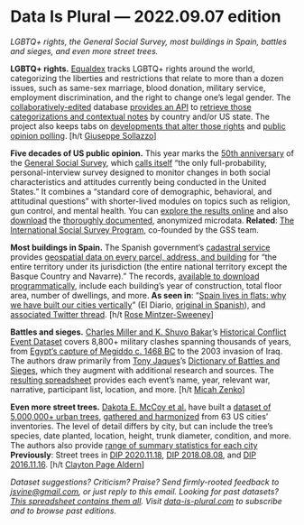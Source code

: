 Data Is Plural — 2022.09.07 edition
===================================

*LGBTQ+ rights, the General Social Survey, most buildings in Spain, battles and sieges, and even more street trees.*


__LGBTQ+ rights.__ [Equaldex](https://www.equaldex.com/) tracks LGBTQ+ rights around the world, categorizing the liberties and restrictions that relate to more than a dozen issues, such as same-sex marriage, blood donation, military service, employment discrimination, and the right to change one’s legal gender. The [collaboratively-edited](https://www.equaldex.com/help) database [provides an API](https://equaldex.stoplight.io/docs/equaldex/YXBpOjE1NjI0OTIw-equaldex-json-api) to [retrieve those categorizations and contextual notes](https://equaldex.stoplight.io/docs/equaldex/b3A6MTU2MjQ5MjE-get-lgtbq-rights-by-region-id) by country and/or US state. The project also keeps tabs on [developments that alter those rights](https://www.equaldex.com/timeline) and [public opinion polling](https://www.equaldex.com/surveys). [h/t [Giuseppe Sollazzo](https://buttondown.email/puntofisso/archive/430-quantum-of-sollazzo/)]


__Five decades of US public opinion.__ This year marks the [50th anniversary](https://gss.norc.org/pages/GSS50.aspx) of the [General Social Survey](https://gss.norc.org/), which [calls itself](https://gss.norc.org/About-The-GSS) “the only full-probability, personal-interview survey designed to monitor changes in both social characteristics and attitudes currently being conducted in the United States.” It combines a “standard core of demographic, behavioral, and attitudinal questions” with shorter-lived modules on topics such as religion, gun control, and mental health. You can [explore the results online](https://gssdataexplorer.norc.org/) and also [download](https://gss.norc.org/get-the-data) the [thoroughly documented](https://gss.norc.org/Get-Documentation), anonymized microdata. __Related__: [The International Social Survey Program](https://issp.org/), co-founded by the GSS team.


__Most buildings in Spain.__ The Spanish government’s [cadastral service](https://www.sedecatastro.gob.es/) provides [geospatial data on every parcel, address, and building](https://www.sedecatastro.gob.es/Accesos/SECAccDescargaDatos.aspx) for “the entire territory under its jurisdiction (the entire national territory except the Basque Country and Navarre).” The records, [available to download programmatically](https://www.catastro.minhap.es/webinspire/index_eng.html), include each building’s year of construction, total floor area, number of dwellings, and more. __As seen in__: “[Spain lives in flats: why we have built our cities vertically](https://especiales.eldiario.es/spain-lives-in-flats/)” (El Diario, [original in Spanish](https://especiales.eldiario.es/espana-vive-en-pisos/)), and [associated Twitter thread](https://twitter.com/raulsanchezglez/status/1443469518307799044). [h/t [Rose Mintzer-Sweeney](https://blog.datawrapper.de/data-vis-dispatch-january-18-2022/)]


__Battles and sieges.__ [Charles Miller and K. Shuvo Bakar](https://journals.sagepub.com/doi/10.1177/00220027221119085)’s [Historical Conflict Event Dataset](https://dataverse.harvard.edu/dataset.xhtml?persistentId=doi:10.7910/DVN/6ZFC0V) covers 8,800+ military clashes spanning thousands of years, from [Egypt’s capture of Megiddo c. 1468 BC](https://www.britannica.com/place/Megiddo) to the 2003 invasion of Iraq. The authors draw primarily from [Tony Jaques](https://www.issueoutcomes.com.au/about.html)’s [Dictionary of Battles and Sieges](https://openlibrary.org/works/OL9393993W/Dictionary_of_Battles_and_Sieges), which they augment with additional research and sources. The [resulting spreadsheet](https://dataverse.harvard.edu/file.xhtml?fileId=6434093&version=1.0) provides each event’s name, year, relevant war, narrative, participant list, location, and more. [h/t [Micah Zenko](https://twitter.com/MicahZenko/status/1559381053705445376)]


__Even more street trees.__ [Dakota E. McCoy et al.](https://www.biorxiv.org/content/10.1101/2022.03.18.484862v1.full) have built a [dataset of 5,000,000+ urban trees](https://datadryad.org/stash/dataset/doi:10.5061/dryad.2jm63xsrf), [gathered and harmonized](https://github.com/ReallyMcCoy/CityTreesProject) from 63 US cities’ inventories. The level of detail differs by city, but can include the tree’s species, date planted, location, height, trunk diameter, condition, and more. The authors also provide [range of summary statistics for each city](https://github.com/ReallyMcCoy/CityTreesProject/blob/main/DataS2_Tree_Data_Summary_By_City_REV1.csv) __Previously__: Street trees in [DIP 2020.11.18](https://www.data-is-plural.com/archive/2020-11-18-edition/), [DIP 2018.08.08](https://www.data-is-plural.com/archive/2018-08-08-edition/), and [DIP 2016.11.16](https://www.data-is-plural.com/archive/2016-11-16-edition/). [h/t [Clayton Page Aldern](https://twitter.com/compatibilism/status/1562907507160645632)]


*Dataset suggestions? Criticism? Praise? Send firmly-rooted feedback to jsvine@gmail.com, or just reply to this email. Looking for past datasets? [This spreadsheet contains them all](https://docs.google.com/spreadsheets/d/1wZhPLMCHKJvwOkP4juclhjFgqIY8fQFMemwKL2c64vk/edit#gid=0). Visit [data-is-plural.com](https://www.data-is-plural.com) to subscribe and to browse past editions.*
